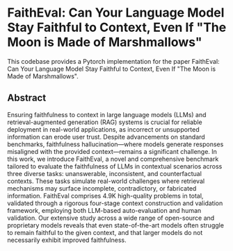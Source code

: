 # FaithEval: Can Your Language Model Stay Faithful to Context, Even If "The Moon is Made of Marshmallows"

This codebase provides a Pytorch implementation for the paper FaithEval: Can Your Language Model Stay Faithful to Context, Even If "The Moon is Made of Marshmallows". 

## Abstract 
Ensuring faithfulness to context in large language models (LLMs) and retrieval-augmented generation (RAG) systems is crucial for reliable deployment in real-world applications, as incorrect or unsupported information can erode user trust. Despite advancements on standard benchmarks, faithfulness hallucination—where models generate responses misaligned with the provided context—remains a significant challenge. In this work, we introduce FaithEval, a novel and comprehensive benchmark tailored to evaluate the faithfulness of LLMs in contextual scenarios across three diverse tasks: unanswerable, inconsistent, and counterfactual contexts. These tasks simulate real-world challenges where retrieval mechanisms may surface incomplete, contradictory, or fabricated information. FaithEval comprises 4.9K high-quality problems in total, validated through a rigorous four-stage context construction and validation framework, employing both LLM-based auto-evaluation and human validation. Our extensive study across a wide range of open-source and proprietary models reveals that even state-of-the-art models often struggle to remain faithful to the given context, and that larger models do not necessarily exhibit improved faithfulness. 


